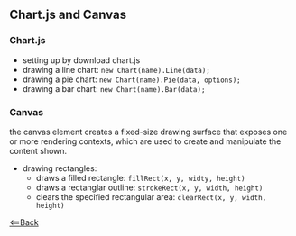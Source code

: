 ## Chart.js and Canvas

### Chart.js

- setting up by download chart.js
- drawing a line chart: `new Chart(name).Line(data);`
- drawing a pie chart: `new Chart(name).Pie(data, options);`
- drawing a bar chart: `new Chart(name).Bar(data);`

### Canvas

the canvas element creates a fixed-size drawing surface that exposes one or more rendering contexts, which are used to create and manipulate the content shown.

- drawing rectangles:
  - draws a filled rectangle:  `fillRect(x, y, widty, height)`
  - draws a rectanglar outline: `strokeRect(x, y, width, height)`
  - clears the specified rectangular area: `clearRect(x, y, width, height)`

[<==Back](README.md)